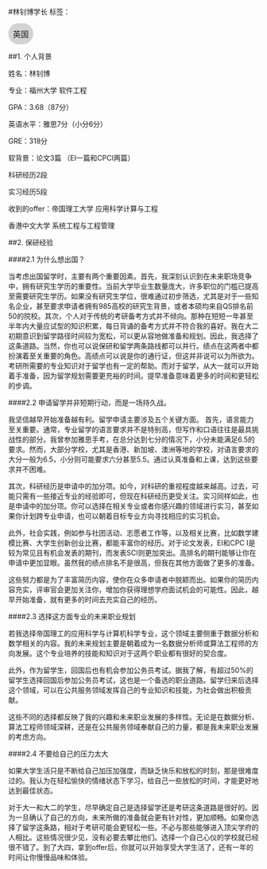 #林钊博学长
标签：
<a href="https://fzu-fly.online/flying/eu/" target="_blank">
  <div class="box">
    <div class="text">英国</div>
  </div>
</a>

<style>
.box {
  display: inline-block;
  border: 1px solid lightgray; /* 边框颜色 */
  padding: 8px;
  border-radius: 20px; /* 弧度大小 */
  background-color: lightgray; /* 默认背景色 */
  transition: background-color 0.3s ease; /* 添加过渡效果 */
}

.box:hover {
  background-color: #7E56C2; /* 鼠标悬停时的背景色 */
}

.text {
  font-size: 16px;
  text-align: center;
}
</style>

<style>
a[style] {
  position: relative;
}

a[style]:hover {
  background-color: purple;
}
</style>
##1. 个人背景

姓名：林钊博

专业：福州大学 软件工程

GPA：3.68（87分）

英语水平：雅思7分（小分6分） 

GRE：318分

软背景：论文3篇 （EI一篇和CPCI两篇）

科研经历2段

实习经历5段 

收到的offer：帝国理工大学 应用科学计算与工程

香港中文大学 系统工程与工程管理

##2. 保研经验

####2.1 为什么想出国？

当考虑出国留学时，主要有两个重要因素。首先，我深刻认识到在未来职场竞争中，拥有研究生学历的重要性。当前大学毕业生数量庞大，许多职位的门槛已提高至需要研究生学历。如果没有研究生学位，很难通过初步筛选，尤其是对于一些知名企业，甚至要求申请者拥有985高校的研究生背景，或者本硕均来自QS排名前50的院校。其次，个人对于传统的考研备考方式并不倾向。那种在短短一年甚至半年内大量应试型的知识积累，每日背诵的备考方式并不符合我的喜好。我在大二初期意识到留学路径时间较为宽松，可以更从容地做准备和规划。因此，我选择了这条道路。当然，你也可以说保研和留学两条路线都可以并行。绩点在这两者中都扮演着至关重要的角色。高绩点可以说是你的通行证，但这并非说可以为所欲为。考研所需要的专业知识对于留学也有一定的帮助。而对于留学，从大一就可以开始着手准备，因为留学规划需要更充裕的时间。提早准备意味着更多的时间和更轻松的步调。

####2.2 申请留学并非短期行动，而是一场持久战。

我坚信越早开始准备越有利。留学申请主要涉及五个关键方面。
首先，语言能力至关重要。通常，专业留学的语言要求并不是特别高，但写作和口语往往是最具挑战性的部分。我曾参加雅思手考，在总分达到七分的情况下，小分未能满足6.5的要求。然而，大部分学校，尤其是香港、新加坡、澳洲等地的学校，对语言要求的大分一般为6.5，小分则可能要求六分甚至5.5。通过认真准备和上课，达到这些要求并不困难。

其次，科研经历是申请中的加分项。如今，对科研的重视程度越来越高。过去，可能只需有一些接近专业的经验即可，但现在科研经历更受关注。实习同样如此，也是申请中的加分项。你可以选择在相关专业或者你感兴趣的领域进行实习，甚至如果你计划跨专业申请，也可以朝着目标专业方向寻找相应的实习机会。

此外，社会实践，例如参与社团活动、志愿者工作等，以及相关比赛，比如数学建模比赛、大学生创新创业比赛，都能丰富你的经历。对于论文发表，EI和CPC I是较为常见且有机会发表的期刊，而发表SCI则更加突出。高排名的期刊能够让你在申请中更加显眼。虽然我的绩点排名不是很高，但我在其他方面做了更多的准备。

这些努力都是为了丰富简历内容，使你在众多申请者中脱颖而出。如果你的简历内容充实，评审官会更加关注你，增加你获得理想学府面试机会的可能性。因此，越早开始准备，就有更多的时间去充实自己的经历。

####2.3 选择这方面专业的未来职业规划

若我选择帝国理工的应用科学与计算机科学专业，这个领域主要侧重于数据分析和数学相关的内容。我的未来规划主要是朝着成为一名数据分析师或算法工程师的方向发展。这个专业培养的技能和知识对于这两个职业都有很好的契合度。

此外，作为留学生，回国后也有机会参加公务员考试。据我了解，有超过50%的留学生选择回国后参加公务员考试，这也是一个备选的职业道路。留学归来后选择这个领域，可以在公共服务领域发挥自己的专业知识和技能，为社会做出积极贡献。

这些不同的选择都反映了我的兴趣和未来职业发展的多样性。无论是在数据分析、算法工程师领域深耕，还是在公共服务领域奉献自己的力量，都是我未来职业发展的考虑方向。

####2.4 不要给自己的压力太大

如果大学生活只是不断给自己加压加强度，而缺乏快乐和放松的时刻，那是很难度过的。我认为在轻松愉快的情绪状态下学习，给自己一些放松的时间，才能更好地达到最佳状态。

对于大一和大二的学生，尽早确定自己是选择留学还是考研这条道路是很好的。因为一旦确认了自己的方向，未来所做的准备就会更有针对性，更加顺畅。如果你选择了留学这条路，相对于考研可能会更轻松一些。不必与那些能够进入顶尖学府的人相比。这些情况很少见，没有必要去攀比他们。选择一个自己心仪的学校就已经很不错了。到了大四，拿到offer后，你就可以开始享受大学生活了，还有一年的时间让你慢慢品味和体验。
